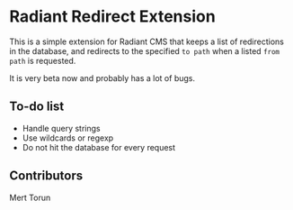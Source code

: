 Radiant Redirect Extension
==========================

This is a simple extension for Radiant CMS that keeps a list of redirections in the database, and redirects to the specified `to path` when a listed `from path` is requested.

It is very beta now and probably has a lot of bugs.

To-do list
----------

* Handle query strings
* Use wildcards or regexp
* Do not hit the database for every request

Contributors
------------

Mert Torun